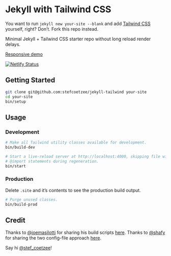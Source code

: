 # Jekyll with Tailwind CSS

You want to run `jekyll new your-site --blank` and add
[Tailwind CSS](tailwindcss.com) yourself, right?
Don’t.
Fork this repo instead.

Minimal Jekyll + Tailwind CSS starter repo without long reload render delays.

[Responsive demo](https://jekyll-tailwind.netlify.app/)

[![Netlify Status](https://api.netlify.com/api/v1/badges/a22ca4cf-cb1f-4bf3-9fbc-2833226e9b8e/deploy-status)](https://app.netlify.com/sites/jekyll-tailwind/deploys)

## Getting Started

```bash
git clone git@github.com:stefcoetzee/jekyll-tailwind your-site
cd your-site
bin/setup
```

## Usage

### Development

```bash
# Make all Tailwind utility classes available for development.
bin/build-dev

# Start a live-reload server at http://localhost:4000, skipping file with Tailwind
# @import statements during regeneration.
bin/start
```

### Production

Delete `.site` and it’s contents to see the production build output.

```bash
# Purge unused classes.
bin/build-prod
```

## Credit

Thanks to [@joemasilotti](https://github.com/joemasilotti) for sharing his build
scripts [here](https://github.com/joemasilotti/masilotti.com/tree/main/bin).
Thanks to [@shafy](https://github.com/shafy) for sharing the two config-file
approach [here](https://canolcer.com/post/jekyll-and-tailwind/).

Say hi [@stef_coetzee](https://twitter.com/stef_coetzee)!
